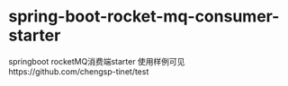 # spring-boot-rocket-mq-consumer-starter
springboot rocketMQ消费端starter
使用样例可见https://github.com/chengsp-tinet/test
